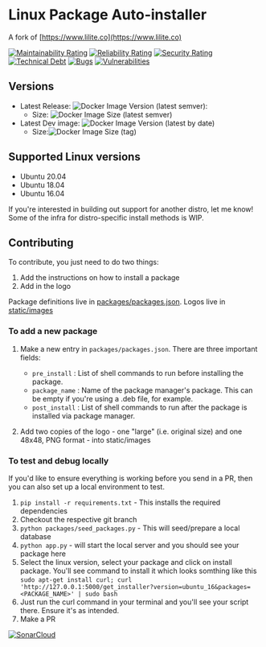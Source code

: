 # Linux Package Auto-installer

A fork of [https://www.lilite.co](https://www.lilite.co)

[![Maintainability Rating](https://sonarcloud.io/api/project_badges/measure?project=flowalex-tech_package_installer&metric=sqale_rating)](https://sonarcloud.io/dashboard?id=flowalex-tech_package_installer)
[![Reliability Rating](https://sonarcloud.io/api/project_badges/measure?project=flowalex-tech_package_installer&metric=reliability_rating)](https://sonarcloud.io/dashboard?id=flowalex-tech_package_installer)
[![Security Rating](https://sonarcloud.io/api/project_badges/measure?project=flowalex-tech_package_installer&metric=security_rating)](https://sonarcloud.io/dashboard?id=flowalex-tech_package_installer)
[![Technical Debt](https://sonarcloud.io/api/project_badges/measure?project=flowalex-tech_package_installer&metric=sqale_index)](https://sonarcloud.io/dashboard?id=flowalex-tech_package_installer)
[![Bugs](https://sonarcloud.io/api/project_badges/measure?project=flowalex-tech_package_installer&metric=bugs)](https://sonarcloud.io/dashboard?id=flowalex-tech_package_installer)
[![Vulnerabilities](https://sonarcloud.io/api/project_badges/measure?project=flowalex-tech_package_installer&metric=vulnerabilities)](https://sonarcloud.io/dashboard?id=flowalex-tech_package_installer)

## Versions
* Latest Release: ![Docker Image Version (latest semver)](https://img.shields.io/docker/v/flowalex/linux_package_installer?color=blue&sort=semver):
    * Size: ![Docker Image Size (latest semver)](https://img.shields.io/docker/image-size/flowalex/linux_package_installer?sort=semver)
* Latest Dev image: ![Docker Image Version (latest by date)](https://img.shields.io/docker/v/flowalex/linux_package_installer)
    * Size:![Docker Image Size (tag)](https://img.shields.io/docker/image-size/flowalex/linux_package_installer/latest)
## Supported Linux versions

- Ubuntu 20.04
- Ubuntu 18.04
- Ubuntu 16.04

If you're interested in building out support for another distro,
let me know! Some of the infra for distro-specific install methods is WIP.

## Contributing

To contribute, you just need to do two things:

1. Add the instructions on how to install a package
2. Add in the logo

Package definitions live in [packages/packages.json](https://github.com/cmoscardi/lilite/tree/master/packages). Logos live in [static/images](https://github.com/cmoscardi/lilite/tree/master/static/images)

### To add a new package

1. Make a new entry in `packages/packages.json`. There are three important fields:

    - `pre_install` : List of shell commands to run before installing the package.
    - `package_name` : Name of the package manager's package. This can be empty
                   if you're using a .deb file, for example.
    - `post_install` : List of shell commands to run after the package is installed
                   via package manager.

2. Add two copies of the logo - one "large" (i.e. original size) and one 48x48, PNG format - into static/images

### To test and debug locally

If you'd like to ensure everything is working before you send in a PR, then you can also set up a local environment to test.
1. `pip install -r requirements.txt` - This installs the required dependencies
2. Checkout the respective git branch
3. `python packages/seed_packages.py` - This will seed/prepare a local database
4. `python app.py` - will start the local server and you should see your package here
5. Select the linux version, select your package and click on install package. You'll see command to install it which looks somthing like this
`sudo apt-get install curl; curl 'http://127.0.0.1:5000/get_installer?version=ubuntu_16&packages=<PACKAGE_NAME>' | sudo bash`
6. Just run the curl command in your terminal and you'll see your script there. Ensure it's as intended.
7. Make a PR

[![SonarCloud](https://sonarcloud.io/images/project_badges/sonarcloud-black.svg)](https://sonarcloud.io/dashboard?id=flowalex_linux_package_installer)
